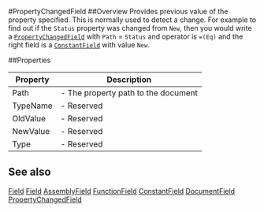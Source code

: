 #PropertyChangedField
##Overview
Provides previous value of the property specified. This is normally used to detect a change. For example to find out if the `Status` property was changed from `New`, then you would write a [`PropertyChangedField`](PropertyChangedField.html) with `Path` = `Status` and operator is `=(Eq)` and the right field is a [`ConstantField`](ConstantField.html) with value `New`.



##Properties
<table class="table table-condensed table-bordered">
    <thead>
<tr>
<th>Property</th>
<th>Description</th>
</tr>
</thead>
<tbody>
<tr><td>Path</td><td> - The property path to the document</td></tr>
<tr><td>TypeName</td><td> - Reserved</td></tr>
<tr><td>OldValue</td><td> - Reserved</td></tr>
<tr><td>NewValue</td><td> - Reserved</td></tr>
<tr><td>Type</td><td> - Reserved</td></tr>
</tbody></table>



## See also

[Field](Field.html)
[Field](Field.html)
[AssemblyField](AssemblyField.html)
[FunctionField](FunctionField.html)
[ConstantField](ConstantField.html)
[DocumentField](DocumentField.html)
[PropertyChangedField](PropertyChangedField.html)